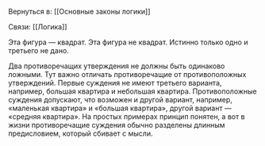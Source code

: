 Вернуться в: [[Основные законы логики]]

Связи: [[Логика]]

Эта фигура — квадрат. 
Эта фигура не квадрат. 
Истинно только одно и третьего не дано.

Два противоречащих утверждения не должны быть одинаково ложными. Тут важно отличать противоречащие от противоположных утверждений. Первые суждения не имеют третьего варианта, например, большая квартира и небольшая квартира. Противоположные суждения допускают, что возможен и другой вариант, например, «маленькая квартира» и «большая квартира», другой вариант — «средняя квартира». На простых примерах принцип понятен, а вот в жизни противоречащие суждения обычно разделены длинным предисловием, который сбивает с мысли.
